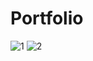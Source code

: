 # Portfolio
![1](https://github.com/moezamini/Portfolio/assets/160753186/cf4a57e7-a2e6-4d5a-a7d8-b700c597335d)
![2](https://github.com/moezamini/Portfolio/assets/160753186/f89cdfdc-c480-42cb-996e-f856d4f8e6d5)

